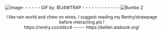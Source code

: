 ![image](https://github.com/user-attachments/assets/cdae7af0-efee-4e6f-914b-6337a5256ee9)- - - - - - GIF by: @J4WTRAP - - - - - - - - - - - -
![Bumbo 2](https://github.com/user-attachments/assets/eab6797d-5065-4521-a2db-8216375fa7d7)

<div align="center">
I like rain world and chew on wires, I suggest reading my Rentry/strawpage before interacting pls !
  <div align="center">
https://rentry.co/utdzv4   ------  https://kellen.atabook.org/ 

